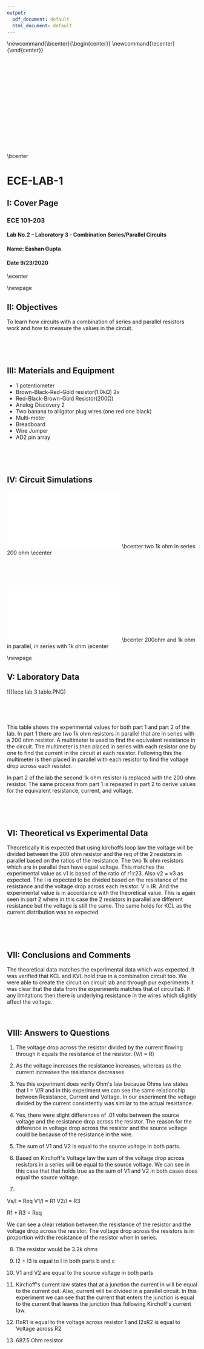 ```yaml
---
output:
  pdf_document: default
  html_document: default
---
```


\newcommand{\bcenter}{\begin{center}}
\newcommand{\ecenter}{\end{center}}

&nbsp;

&nbsp;

&nbsp;

&nbsp;

&nbsp;

&nbsp;

&nbsp;

&nbsp;


\bcenter


# ECE-LAB-1

## I: Cover Page

### ECE 101-203

#### Lab No.2 – Laboratory 3 - Combination Series/Parallel Circuits 

#### Name: Eashan Gupta

#### Date 9/23/2020

\ecenter

\newpage

## II: Objectives

To learn how circuits with a combination of series and parallel resistors work and how to measure the values in the circuit.

&nbsp;

&nbsp;

## III: Materials and Equipment  


- 1 potentiometer  
- Brown-Black-Red-Gold resistor(1.0kΩ) 2x
- Red-Black-Brown-Gold Resistor(200Ω) 
- Analog Discovery 2  
- Two banana to alligator plug wires (one red one black)  
- Multi-meter  
- Breadboard  
- Wire Jumper  
- AD2 pin array



&nbsp;

&nbsp;

## IV: Circuit Simulations

![](ece-lab-3-prelab.pdf)
\bcenter
two 1k ohm in series 200 ohm
\ecenter


&nbsp;

&nbsp;

![](ece-lab-3-prelab2.pdf)
\bcenter
200ohm and 1k ohm in parallel, in series with 1k ohm
\ecenter

\newpage


## V: Laboratory Data

![](ece lab 3 table.PNG) &nbsp;


&nbsp;

&nbsp;

This table shows the experimental values for both part 1 and part 2 of the lab. In part 1 there are two 1k ohm resistors in parallel that are in series with a 200 ohm resistor. A multimeter is used to find the equivalent resistance in the circuit. The multimeter is then placed in series with each resistor one by one to find the current in the circuit at each resistor. Following this the multimeter is then placed in parallel with each resistor to find the voltage drop across each resistor.

In part 2 of the lab the second 1k ohm resistor is replaced with the 200 ohm resistor. The same process from part 1 is repeated in part 2 to derive values for the equivalent resistance, current, and voltage.


&nbsp;

&nbsp;


## VI: Theoretical vs Experimental Data

Theoretically it is expected that using kirchoffs loop law the voltage will be divided between the 200 ohm resistor and the req of the 2 resistors in parallel based on the ratios of the resistance. The two 1k ohm resistors which are in parallel then have equal voltage. This matches the experimental value as v1 is based of the ratio of r1:r23. Also v2 = v3 as expected. The I is expected to be divided based on the resistance of the resistance and the voltage drop across each resistor. V = IR. And the experimental value is in accordance with the theoretical value. This is again seen in part 2 where in this case the 2 resistors in parallel are different resistance but the voltage is still the same. The same holds for KCL as the current distribution was as expected

&nbsp;

&nbsp;

## VII: Conclusions and Comments

The theoretical data matches the experimental data which was expected. It was verified that KCL and KVL hold true in a combination circuit too. We were able to create the circuit on circuit lab and through pur experiments it was clear that the data from the experiments matches that of circuitlab. If any limitations then there is underlying resistance in the wires which slightly affect the voltage.
&nbsp;

&nbsp;

## VIII: Answers to Questions

1. The voltage drop across the resistor  divided by the current flowing through it equals the resistance of the resistor. (V/I = R)

2. As the voltage increases the resistance increases, whereas as the current increases the resistance decreases

3. Yes this experiment does verify Ohm's law because Ohms law states that I = V/R and in this experiment we can see the same relationship between Resistance, Current and Voltage. In our experiment the voltage divided by the current consistently was similar to the actual resistance.

4. Yes, there were slight differences of .01 volts between the source voltage and the resistance drop across the resistor. The reason for the difference in voltage drop across the resistor and the source voltage could be because of the resistance in the wire.

5. The sum of V1 and V2 is equal to the source voltage in both parts.

6. Based on Kirchoff's Voltage law the sum of the voltage drop across resistors in a series will be equal to the source voltage. We can see in this case that that holds true as the sum of V1 and V2 in both cases does equal the source voltage.

7. 
Vs/I = Req
V1/I = R1
V2/I = R3

R1 + R3 = Req

We can see a clear relation between the resistance of the resistor and the voltage drop across the resistor. The voltage drop across the resistors is in proportion with the resistance of the resistor when in series.

8. The resistor would be 3.2k ohms

9. I2 + I3 is equal to I in both parts b and c

10. V1 and V2 are equal to the source voltage in both parts

11. Kirchoff's current law states that at a junction the current in will be equal to the current out. Also, current will be divided in a parallel circuit. In this experiment we can see that the current that enters the junction is equal to the current that leaves the junction thus following Kirchoff's current law.

12. I1xR1 is equal to the voltage across resistor 1 and I2xR2 is equal to Voltage across R2 

13. 687.5 Ohm resistor


